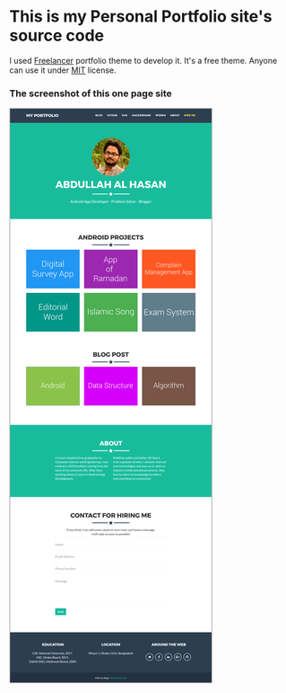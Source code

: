 # This is my Personal Portfolio site's source code

I used [Freelancer](http://startbootstrap.com/template-overviews/freelancer/) portfolio theme to develop it. It's a free theme. Anyone can use it under [MIT](https://github.com/BlackrockDigital/startbootstrap-freelancer/blob/gh-pages/LICENSE) license.

### The screenshot of this one page site


<img src="https://raw.githubusercontent.com/hasancse91/My-Portfolio-Site/master/Portfolio-SourceCode/screenshot.png" />
